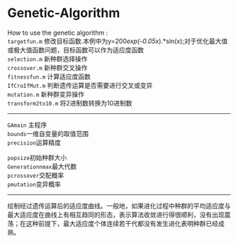 # Genetic-Algorithm 
How to use the genetic algorithm :<br>
`targetfun.m` 修改目标函数.本例中为y=200*exp(-0.05*x).*sin(x);对于优化最大值或极大值函数问题，目标函数可以作为适应度函数<br>
`selection.m` 新种群选择操作<br>
`crossover.m` 新种群交叉操作<br>
`fitnessfun.m` 计算适应度函数<br>
`IfCroIfMut.m` 判断遗传运算是否需要进行交叉或变异<br>
`mutation.m` 新种群变异操作<br>
`transform2to10.m` 将2进制数转换为10进制数<br>
****
`GAmain` 主程序<br>
`bounds`一维自变量的取值范围<br>
`precision`运算精度<br>

`popsize`初始种群大小<br>
`Generationnmax`最大代数<br>
`pcrossover`交配概率<br>
`pmutation`变异概率<br>
****
绘制经过遗传运算后的适应度曲线。一般地，如果进化过程中种群的平均适应度与最大适应度在曲线上有相互趋同的形态，表示算法收敛进行得很顺利，没有出现震荡；在这种前提下，最大适应度个体连续若干代都没有发生进化表明种群已经成熟。
